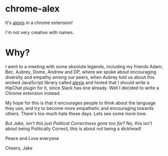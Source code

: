 # chrome-alex

It's [alexjs](http://alexjs.com/) in a chrome extension!


I'm not very creative with names.

# Why?
I went to a meeting with some absolute legends, including my friends Adam, Bec, Aubrey, Dome, Andrew and DP, where we spoke about encouraging diversity and empathy among our peers, when Aubrey told us about this wicked JavaScript library called [alexjs](http://alexjs.com/) and hinted that I should write a HipChat plugin for it, since Slack has one already. Well I decided to write a Chrome extension instead.

My hope for this is that it encourages people to think about the language they use, and try to become more empathetic and encouraging towards others. There's too much hate these days. Lets see some more love.

*But Jake, isn't this just Political Correctness gone too far?*
No, this isn't about being Politically Correct, this is about not being a dickhead!

Peace and Love everyone

Cheers,
Jake